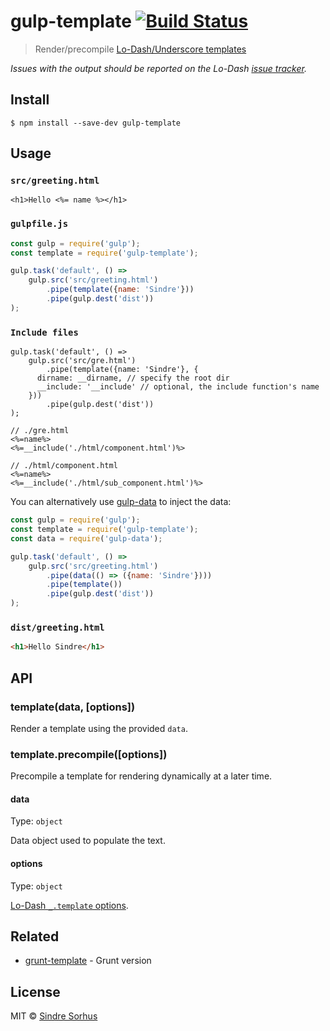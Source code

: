 # gulp-template [![Build Status](https://travis-ci.org/sindresorhus/gulp-template.svg?branch=master)](https://travis-ci.org/sindresorhus/gulp-template)

> Render/precompile [Lo-Dash/Underscore templates](http://lodash.com/docs#template)

*Issues with the output should be reported on the Lo-Dash [issue tracker](https://github.com/lodash/lodash/issues).*


## Install

```
$ npm install --save-dev gulp-template
```


## Usage

### `src/greeting.html`

```erb
<h1>Hello <%= name %></h1>
```

### `gulpfile.js`

```js
const gulp = require('gulp');
const template = require('gulp-template');

gulp.task('default', () =>
	gulp.src('src/greeting.html')
		.pipe(template({name: 'Sindre'}))
		.pipe(gulp.dest('dist'))
);
```

### `Include files`
```
gulp.task('default', () =>
	gulp.src('src/gre.html')
		.pipe(template({name: 'Sindre'}, {
      dirname: __dirname, // specify the root dir
      __include: '__include' // optional, the include function's name
    }))
		.pipe(gulp.dest('dist'))
);

// ./gre.html
<%=name%>
<%=__include('./html/component.html')%>

// ./html/component.html
<%=name%>
<%=__include('./html/sub_component.html')%>
```

You can alternatively use [gulp-data](https://github.com/colynb/gulp-data) to inject the data:

```js
const gulp = require('gulp');
const template = require('gulp-template');
const data = require('gulp-data');

gulp.task('default', () =>
	gulp.src('src/greeting.html')
		.pipe(data(() => ({name: 'Sindre'})))
		.pipe(template())
		.pipe(gulp.dest('dist'))
);
```

### `dist/greeting.html`

```html
<h1>Hello Sindre</h1>
```


## API

### template(data, [options])

Render a template using the provided `data`.

### template.precompile([options])

Precompile a template for rendering dynamically at a later time.

#### data

Type: `object`

Data object used to populate the text.

#### options

Type: `object`

[Lo-Dash `_.template` options](http://lodash.com/docs#template).


## Related

- [grunt-template](https://github.com/mathiasbynens/grunt-template) - Grunt version


## License

MIT © [Sindre Sorhus](https://sindresorhus.com)
